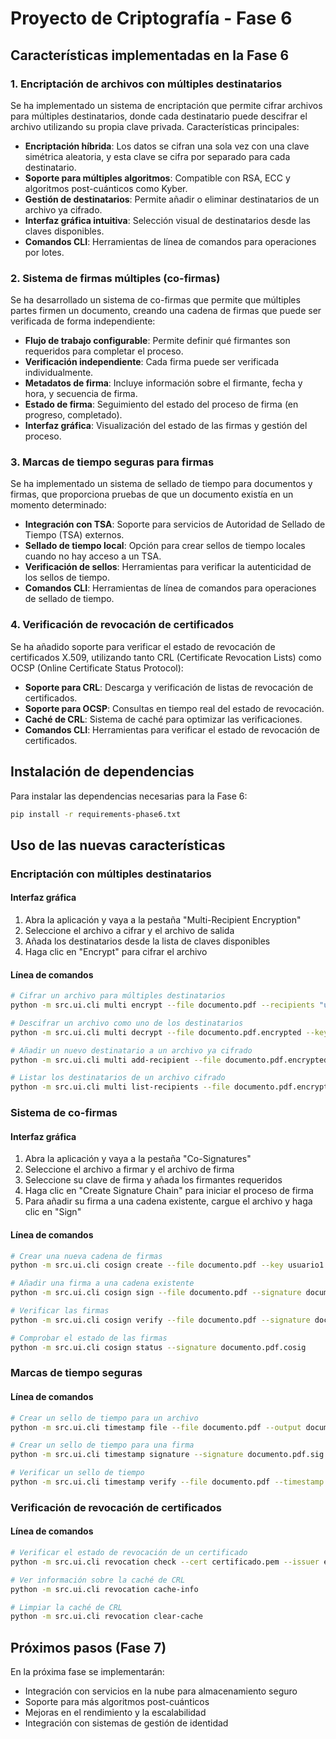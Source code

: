 # Proyecto de Criptografía - Fase 6

## Características implementadas en la Fase 6

### 1. Encriptación de archivos con múltiples destinatarios

Se ha implementado un sistema de encriptación que permite cifrar archivos para múltiples destinatarios, donde cada destinatario puede descifrar el archivo utilizando su propia clave privada. Características principales:

- **Encriptación híbrida**: Los datos se cifran una sola vez con una clave simétrica aleatoria, y esta clave se cifra por separado para cada destinatario.
- **Soporte para múltiples algoritmos**: Compatible con RSA, ECC y algoritmos post-cuánticos como Kyber.
- **Gestión de destinatarios**: Permite añadir o eliminar destinatarios de un archivo ya cifrado.
- **Interfaz gráfica intuitiva**: Selección visual de destinatarios desde las claves disponibles.
- **Comandos CLI**: Herramientas de línea de comandos para operaciones por lotes.

### 2. Sistema de firmas múltiples (co-firmas)

Se ha desarrollado un sistema de co-firmas que permite que múltiples partes firmen un documento, creando una cadena de firmas que puede ser verificada de forma independiente:

- **Flujo de trabajo configurable**: Permite definir qué firmantes son requeridos para completar el proceso.
- **Verificación independiente**: Cada firma puede ser verificada individualmente.
- **Metadatos de firma**: Incluye información sobre el firmante, fecha y hora, y secuencia de firma.
- **Estado de firma**: Seguimiento del estado del proceso de firma (en progreso, completado).
- **Interfaz gráfica**: Visualización del estado de las firmas y gestión del proceso.

### 3. Marcas de tiempo seguras para firmas

Se ha implementado un sistema de sellado de tiempo para documentos y firmas, que proporciona pruebas de que un documento existía en un momento determinado:

- **Integración con TSA**: Soporte para servicios de Autoridad de Sellado de Tiempo (TSA) externos.
- **Sellado de tiempo local**: Opción para crear sellos de tiempo locales cuando no hay acceso a un TSA.
- **Verificación de sellos**: Herramientas para verificar la autenticidad de los sellos de tiempo.
- **Comandos CLI**: Herramientas de línea de comandos para operaciones de sellado de tiempo.

### 4. Verificación de revocación de certificados

Se ha añadido soporte para verificar el estado de revocación de certificados X.509, utilizando tanto CRL (Certificate Revocation Lists) como OCSP (Online Certificate Status Protocol):

- **Soporte para CRL**: Descarga y verificación de listas de revocación de certificados.
- **Soporte para OCSP**: Consultas en tiempo real del estado de revocación.
- **Caché de CRL**: Sistema de caché para optimizar las verificaciones.
- **Comandos CLI**: Herramientas para verificar el estado de revocación de certificados.

## Instalación de dependencias

Para instalar las dependencias necesarias para la Fase 6:

```bash
pip install -r requirements-phase6.txt
```

## Uso de las nuevas características

### Encriptación con múltiples destinatarios

#### Interfaz gráfica
1. Abra la aplicación y vaya a la pestaña "Multi-Recipient Encryption"
2. Seleccione el archivo a cifrar y el archivo de salida
3. Añada los destinatarios desde la lista de claves disponibles
4. Haga clic en "Encrypt" para cifrar el archivo

#### Línea de comandos
```bash
# Cifrar un archivo para múltiples destinatarios
python -m src.ui.cli multi encrypt --file documento.pdf --recipients "usuario1.public,usuario2.public" --output documento.pdf.encrypted

# Descifrar un archivo como uno de los destinatarios
python -m src.ui.cli multi decrypt --file documento.pdf.encrypted --key usuario1.private --output documento_descifrado.pdf

# Añadir un nuevo destinatario a un archivo ya cifrado
python -m src.ui.cli multi add-recipient --file documento.pdf.encrypted --new-recipient usuario3.public --admin-key usuario1.private

# Listar los destinatarios de un archivo cifrado
python -m src.ui.cli multi list-recipients --file documento.pdf.encrypted
```

### Sistema de co-firmas

#### Interfaz gráfica
1. Abra la aplicación y vaya a la pestaña "Co-Signatures"
2. Seleccione el archivo a firmar y el archivo de firma
3. Seleccione su clave de firma y añada los firmantes requeridos
4. Haga clic en "Create Signature Chain" para iniciar el proceso de firma
5. Para añadir su firma a una cadena existente, cargue el archivo y haga clic en "Sign"

#### Línea de comandos
```bash
# Crear una nueva cadena de firmas
python -m src.ui.cli cosign create --file documento.pdf --key usuario1.private --output documento.pdf.cosig --required-signers "usuario2.public,usuario3.public"

# Añadir una firma a una cadena existente
python -m src.ui.cli cosign sign --file documento.pdf --signature documento.pdf.cosig --key usuario2.private

# Verificar las firmas
python -m src.ui.cli cosign verify --file documento.pdf --signature documento.pdf.cosig --detailed

# Comprobar el estado de las firmas
python -m src.ui.cli cosign status --signature documento.pdf.cosig
```

### Marcas de tiempo seguras

#### Línea de comandos
```bash
# Crear un sello de tiempo para un archivo
python -m src.ui.cli timestamp file --file documento.pdf --output documento.pdf.timestamp --tsa-url "https://freetsa.org/tsr"

# Crear un sello de tiempo para una firma
python -m src.ui.cli timestamp signature --signature documento.pdf.sig --output documento.pdf.sig.timestamp

# Verificar un sello de tiempo
python -m src.ui.cli timestamp verify --file documento.pdf --timestamp documento.pdf.timestamp
```

### Verificación de revocación de certificados

#### Línea de comandos
```bash
# Verificar el estado de revocación de un certificado
python -m src.ui.cli revocation check --cert certificado.pem --issuer emisor.pem --output resultado.json

# Ver información sobre la caché de CRL
python -m src.ui.cli revocation cache-info

# Limpiar la caché de CRL
python -m src.ui.cli revocation clear-cache
```

## Próximos pasos (Fase 7)

En la próxima fase se implementarán:

- Integración con servicios en la nube para almacenamiento seguro
- Soporte para más algoritmos post-cuánticos
- Mejoras en el rendimiento y la escalabilidad
- Integración con sistemas de gestión de identidad
